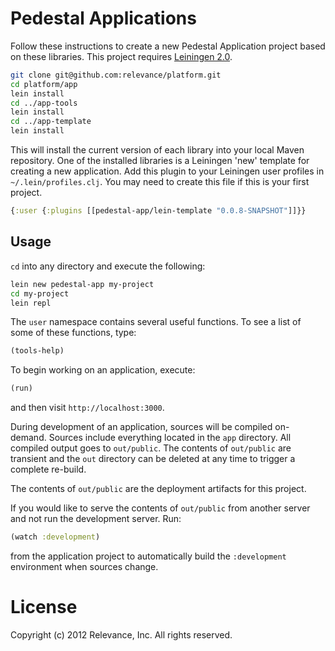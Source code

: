 # Pedestal Applications

Follow these instructions to create a new Pedestal Application project
based on these libraries. This project requires [Leiningen 2.0](https://github.com/technomancy/leiningen).

```bash
git clone git@github.com:relevance/platform.git
cd platform/app
lein install
cd ../app-tools
lein install
cd ../app-template
lein install
```

This will install the current version of each library into your local
Maven repository. One of the installed libraries is a Leiningen 'new'
template for creating a new application. Add this plugin to your
Leiningen user profiles in `~/.lein/profiles.clj`. You may need to
create this file if this is your first project.

```clj
{:user {:plugins [[pedestal-app/lein-template "0.0.8-SNAPSHOT"]]}}
```

## Usage

`cd` into any directory and execute the following:

```bash
lein new pedestal-app my-project
cd my-project
lein repl
```

The `user` namespace contains several useful functions. To see a list
of some of these functions, type:

```clj
(tools-help)
```

To begin working on an application, execute:

```clj
(run)
```

and then visit `http://localhost:3000`.

During development of an application, sources will be compiled
on-demand. Sources include everything located in the `app`
directory. All compiled output goes to `out/public`. The contents of
`out/public` are transient and the `out` directory can be deleted at
any time to trigger a complete re-build.

The contents of `out/public` are the deployment artifacts for this
project.

If you would like to serve the contents of `out/public` from another
server and not run the development server. Run:

```clj
(watch :development)
```

from the application project to automatically build the `:development`
environment when sources change.


# License

Copyright (c) 2012 Relevance, Inc. All rights reserved.

